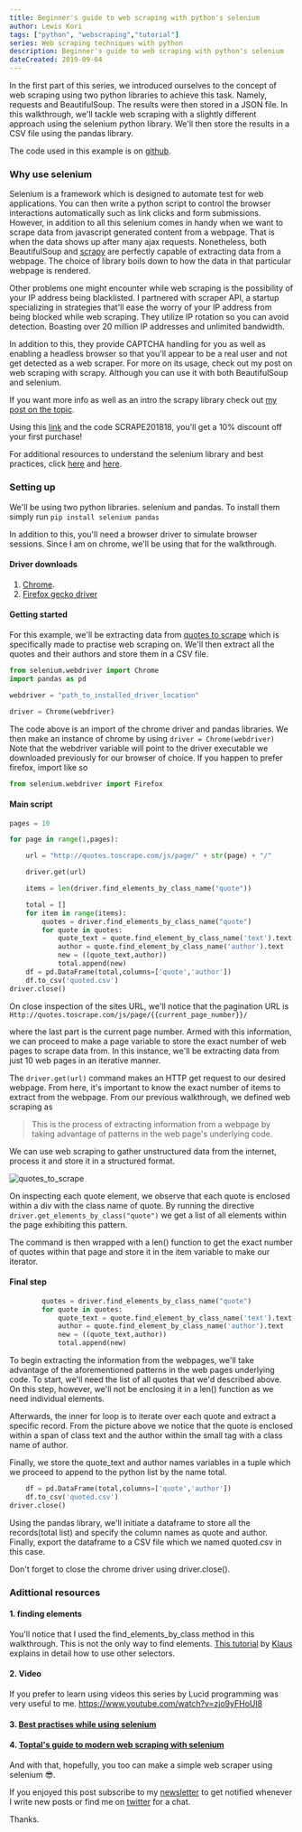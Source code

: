 ```yaml
---
title: Beginner's guide to web scraping with python's selenium
author: Lewis Kori
tags: ["python", "webscraping","tutorial"]
series: Web scraping techniques with python
description: Beginner's guide to web scraping with python's selenium
dateCreated: 2019-09-04
---
```

In the first part of this series, we introduced ourselves to the concept of web scraping using two python libraries to achieve this task. Namely, requests and BeautifulSoup. The results were then stored in a JSON file. In this walkthrough, we'll tackle web scraping with a slightly different approach using the selenium python library. We'll then store the results in a CSV file using the pandas library.

The code used in this example is on [github](https://github.com/lewis-kori/webcrawler-tutorial/blob/master/quotes.py).

### Why use selenium

Selenium is a framework which is designed to automate test for web applications.
You can then write a python script to control the browser interactions automatically such as link clicks and form submissions. However, in addition to all this selenium comes in handy when we want to scrape data from javascript generated content from a webpage. That is when the data shows up after many ajax requests. Nonetheless, both BeautifulSoup and [scrapy](https://www.accordbox.com/blog/web-scraping-framework-review-scrapy-vs-selenium/) are perfectly capable of extracting data from a webpage. The choice of library boils down to how the data in that particular webpage is rendered.

Other problems one might encounter while web scraping is the possibility of your IP address being blacklisted. I partnered with scraper API, a startup specializing in strategies that'll ease the worry of your IP address from being blocked while web scraping. They utilize IP rotation so you can avoid detection. Boasting over 20 million IP addresses and unlimited bandwidth.

In addition to this, they provide CAPTCHA handling for you as well as enabling a headless browser so that you'll appear to be a real user and not get detected as a web scraper. For more on its usage, check out my post on web scraping with scrapy. Although you can use it with both BeautifulSoup and selenium.

If you want more info as well as an intro the scrapy library check out [my post on the topic](https://dev.to/lewiskori/web-scraping-managing-proxies-and-captcha-with-scrapy-and-the-scraper-api-2c5b).

Using this [link](https://www.scraperapi.com?fpr=lewiskori) and the code
SCRAPE201818, you'll get a 10% discount off your first purchase!

For additional resources to understand the selenium library and best practices, click [here](https://towardsdatascience.com/web-scraping-a-simple-way-to-start-scrapy-and-selenium-part-i-10367164c6c0) and [here](https://www.accordbox.com/blog/web-scraping-framework-review-scrapy-vs-selenium/).

### Setting up

We'll be using two python libraries. selenium and pandas. To install them simply run `pip install selenium pandas`

In addition to this, you'll need a browser driver to simulate browser sessions.
Since I am on chrome, we'll be using that for the walkthrough.

#### Driver downloads

1. [Chrome](https://sites.google.com/a/chromium.org/chromedriver/).
2. [Firefox gecko driver](https://www.guru99.com/gecko-marionette-driver-selenium.html)

#### Getting started

For this example, we'll be extracting data from [quotes to scrape](http://quotes.toscrape.com/js/page/1/) which is specifically made to practise web scraping on.
We'll then extract all the quotes and their authors and store them in a CSV file.

```python
from selenium.webdriver import Chrome
import pandas as pd

webdriver = "path_to_installed_driver_location"

driver = Chrome(webdriver)
```

The code above is an import of the chrome driver and pandas libraries.
We then make an instance of chrome by using `driver = Chrome(webdriver)`
Note that the webdriver variable will point to the driver executable we downloaded previously for our browser of choice. If you happen to prefer firefox, import like so

```python
from selenium.webdriver import Firefox
```

#### Main script

```python
pages = 10

for page in range(1,pages):

    url = "http://quotes.toscrape.com/js/page/" + str(page) + "/"

    driver.get(url)

    items = len(driver.find_elements_by_class_name("quote"))

    total = []
    for item in range(items):
        quotes = driver.find_elements_by_class_name("quote")
        for quote in quotes:
            quote_text = quote.find_element_by_class_name('text').text
            author = quote.find_element_by_class_name('author').text
            new = ((quote_text,author))
            total.append(new)
    df = pd.DataFrame(total,columns=['quote','author'])
    df.to_csv('quoted.csv')
driver.close()
```

On close inspection of the sites URL, we'll notice that the pagination URL is
`Http://quotes.toscrape.com/js/page/{{current_page_number}}/`

where the last part is the current page number. Armed with this information, we can proceed to make a page variable to store the exact number of web pages to scrape data from. In this instance, we'll be extracting data from just 10 web pages in an iterative manner.

The `driver.get(url)` command makes an HTTP get request to our desired webpage.
From here, it's important to know the exact number of items to extract from the webpage.
From our previous walkthrough, we defined web scraping as

> This is the process of extracting information from a webpage by taking advantage of patterns in the web page's underlying code.

We can use web scraping to gather unstructured data from the internet, process it and store it in a structured format.

![quotes_to_scrape](https://res.cloudinary.com/practicaldev/image/fetch/s--S1CHDH_v--/c_imagga_scale,f_auto,fl_progressive,h_420,q_auto,w_1000/https://thepracticaldev.s3.amazonaws.com/i/fae895i7fruij64mys8k.PNG)

On inspecting each quote element, we observe that each quote is enclosed within a div with the class name of quote. By running the directive `driver.get_elements_by_class("quote")`
we get a list of all elements within the page exhibiting this pattern.

The command is then wrapped with a len() function to get the exact number of quotes within that page and store it in the item variable to make our iterator.

#### Final step

```python
        quotes = driver.find_elements_by_class_name("quote")
        for quote in quotes:
            quote_text = quote.find_element_by_class_name('text').text[1:]
            author = quote.find_element_by_class_name('author').text
            new = ((quote_text,author))
            total.append(new)
```

To begin extracting the information from the webpages, we'll take advantage of the aforementioned patterns in the web pages underlying code.
To start, we'll need the list of all quotes that we'd described above. On this step, however, we'll not be enclosing it in a len() function as we need individual elements.

Afterwards, the inner for loop is to iterate over each quote and extract a specific record.
From the picture above we notice that the quote is enclosed within a span of class text and the author within the small tag with a class name of author.

Finally, we store the quote_text and author names variables in a tuple which we proceed to append to the python list by the name total.

```python
    df = pd.DataFrame(total,columns=['quote','author'])
    df.to_csv('quoted.csv')
driver.close()
```

Using the pandas library, we'll initiate a dataframe to store all the records(total list) and specify the column names as quote and author.
Finally, export the dataframe to a CSV file which we named quoted.csv in this case.

Don't forget to close the chrome driver using driver.close().

### Adittional resources

#### 1. finding elements

You'll notice that I used the find_elements_by_class method in this walkthrough. This is not the only way to find elements. [This tutorial](https://dev.to/razgandeanu/endtest/a-practical-guide-for-finding-elements-with-selenium-4djf) by [Klaus](https://dev.to/razgandeanu) explains in detail how to use other selectors.

#### 2. Video

If you prefer to learn using videos this series by Lucid programming was very useful to me.
<https://www.youtube.com/watch?v=zjo9yFHoUl8>

#### 3. [Best practises while using selenium](https://realpython.com/modern-web-automation-with-python-and-selenium/)

#### 4. [Toptal's guide to modern web scraping with selenium](https://www.toptal.com/python/web-scraping-with-python)

And with that, hopefully, you too can make a simple web scraper using selenium 😎.

If you enjoyed this post subscribe to my [newsletter](https://mailchi.mp/c42286076bd8/lewiskori) to get notified whenever I write new posts or find me on [twitter](https://twitter.com/lewis_kihiu) for a chat.

Thanks.
